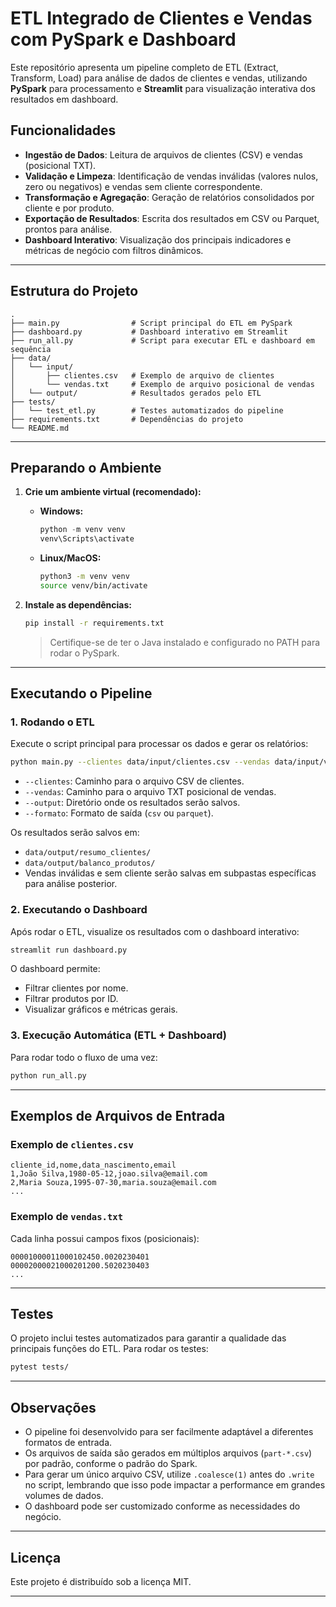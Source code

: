 # ETL Integrado de Clientes e Vendas com PySpark e Dashboard

Este repositório apresenta um pipeline completo de ETL (Extract, Transform, Load) para análise de dados de clientes e vendas, utilizando **PySpark** para processamento e **Streamlit** para visualização interativa dos resultados em dashboard.

## Funcionalidades

- **Ingestão de Dados**: Leitura de arquivos de clientes (CSV) e vendas (posicional TXT).
- **Validação e Limpeza**: Identificação de vendas inválidas (valores nulos, zero ou negativos) e vendas sem cliente correspondente.
- **Transformação e Agregação**: Geração de relatórios consolidados por cliente e por produto.
- **Exportação de Resultados**: Escrita dos resultados em CSV ou Parquet, prontos para análise.
- **Dashboard Interativo**: Visualização dos principais indicadores e métricas de negócio com filtros dinâmicos.

---

## Estrutura do Projeto

```
.
├── main.py                # Script principal do ETL em PySpark
├── dashboard.py           # Dashboard interativo em Streamlit
├── run_all.py             # Script para executar ETL e dashboard em sequência
├── data/
│   └── input/
│       ├── clientes.csv   # Exemplo de arquivo de clientes
│       └── vendas.txt     # Exemplo de arquivo posicional de vendas
│   └── output/            # Resultados gerados pelo ETL
├── tests/
│   └── test_etl.py        # Testes automatizados do pipeline
├── requirements.txt       # Dependências do projeto
└── README.md
```

---

## Preparando o Ambiente

1. **Crie um ambiente virtual (recomendado):**
   - **Windows:**
     ```powershell
     python -m venv venv
     venv\Scripts\activate
     ```
   - **Linux/MacOS:**
     ```bash
     python3 -m venv venv
     source venv/bin/activate
     ```

2. **Instale as dependências:**
   ```bash
   pip install -r requirements.txt
   ```

   > Certifique-se de ter o Java instalado e configurado no PATH para rodar o PySpark.

---

## Executando o Pipeline

### 1. Rodando o ETL

Execute o script principal para processar os dados e gerar os relatórios:

```bash
python main.py --clientes data/input/clientes.csv --vendas data/input/vendas.txt --output data/output --formato csv
```

- `--clientes`: Caminho para o arquivo CSV de clientes.
- `--vendas`: Caminho para o arquivo TXT posicional de vendas.
- `--output`: Diretório onde os resultados serão salvos.
- `--formato`: Formato de saída (`csv` ou `parquet`).

Os resultados serão salvos em:
- `data/output/resumo_clientes/`
- `data/output/balanco_produtos/`
- Vendas inválidas e sem cliente serão salvas em subpastas específicas para análise posterior.

### 2. Executando o Dashboard

Após rodar o ETL, visualize os resultados com o dashboard interativo:

```bash
streamlit run dashboard.py
```

O dashboard permite:
- Filtrar clientes por nome.
- Filtrar produtos por ID.
- Visualizar gráficos e métricas gerais.

### 3. Execução Automática (ETL + Dashboard)

Para rodar todo o fluxo de uma vez:

```bash
python run_all.py
```

---

## Exemplos de Arquivos de Entrada

### Exemplo de `clientes.csv`

```csv
cliente_id,nome,data_nascimento,email
1,João Silva,1980-05-12,joao.silva@email.com
2,Maria Souza,1995-07-30,maria.souza@email.com
...
```

### Exemplo de `vendas.txt`

Cada linha possui campos fixos (posicionais):

```
00001000011000102450.0020230401
00002000021000201200.5020230403
...
```

---

## Testes

O projeto inclui testes automatizados para garantir a qualidade das principais funções do ETL. Para rodar os testes:

```bash
pytest tests/
```

---

## Observações

- O pipeline foi desenvolvido para ser facilmente adaptável a diferentes formatos de entrada.
- Os arquivos de saída são gerados em múltiplos arquivos (`part-*.csv`) por padrão, conforme o padrão do Spark.
- Para gerar um único arquivo CSV, utilize `.coalesce(1)` antes do `.write` no script, lembrando que isso pode impactar a performance em grandes volumes de dados.
- O dashboard pode ser customizado conforme as necessidades do negócio.

---

## Licença

Este projeto é distribuído sob a licença MIT.

---